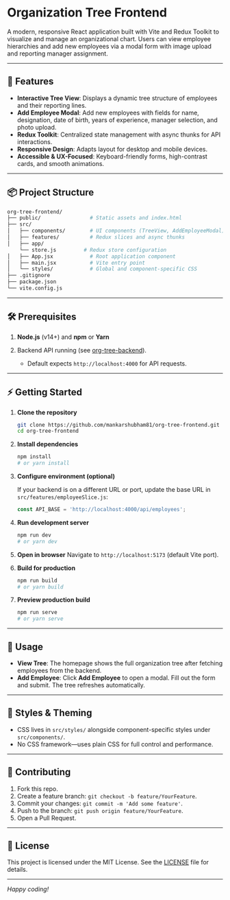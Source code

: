 # Organization Tree Frontend

A modern, responsive React application built with Vite and Redux Toolkit to visualize and manage an organizational chart. Users can view employee hierarchies and add new employees via a modal form with image upload and reporting manager assignment.

---

## 🚀 Features

* **Interactive Tree View**: Displays a dynamic tree structure of employees and their reporting lines.
* **Add Employee Modal**: Add new employees with fields for name, designation, date of birth, years of experience, manager selection, and photo upload.
* **Redux Toolkit**: Centralized state management with async thunks for API interactions.
* **Responsive Design**: Adapts layout for desktop and mobile devices.
* **Accessible & UX-Focused**: Keyboard-friendly forms, high-contrast cards, and smooth animations.

---

## 📦 Project Structure

```bash
org-tree-frontend/
├── public/                # Static assets and index.html
├── src/
│   ├── components/        # UI components (TreeView, AddEmployeeModal)
│   ├── features/          # Redux slices and async thunks
│   ├── app/
    └── store.js         # Redux store configuration         
│   ├── App.jsx            # Root application component
│   ├── main.jsx           # Vite entry point
│   └── styles/            # Global and component-specific CSS
├── .gitignore
├── package.json
└── vite.config.js
```

---

## 🛠️ Prerequisites

1. **Node.js** (v14+) and **npm** or **Yarn**
2. Backend API running (see [org-tree-backend](https://github.com/mankarshubham81/org-tree-backend)).

   * Default expects `http://localhost:4000` for API requests.

---

## ⚡️ Getting Started

1. **Clone the repository**

   ```bash
   git clone https://github.com/mankarshubham81/org-tree-frontend.git
   cd org-tree-frontend
   ```

2. **Install dependencies**

   ```bash
   npm install
   # or yarn install
   ```

3. **Configure environment (optional)**

   If your backend is on a different URL or port, update the base URL in `src/features/employeeSlice.js`:

   ```js
   const API_BASE = 'http://localhost:4000/api/employees';
   ```

4. **Run development server**

   ```bash
   npm run dev
   # or yarn dev
   ```

5. **Open in browser**
   Navigate to `http://localhost:5173` (default Vite port).

6. **Build for production**

   ```bash
   npm run build
   # or yarn build
   ```

7. **Preview production build**

   ```bash
   npm run serve
   # or yarn serve
   ```

---

## 🧩 Usage

* **View Tree**: The homepage shows the full organization tree after fetching employees from the backend.
* **Add Employee**: Click **Add Employee** to open a modal. Fill out the form and submit. The tree refreshes automatically.

---

## 🎨 Styles & Theming

* CSS lives in `src/styles/` alongside component-specific styles under `src/components/`.
* No CSS framework—uses plain CSS for full control and performance.

---

## 🙌 Contributing

1. Fork this repo.
2. Create a feature branch: `git checkout -b feature/YourFeature`.
3. Commit your changes: `git commit -m 'Add some feature'`.
4. Push to the branch: `git push origin feature/YourFeature`.
5. Open a Pull Request.

---

## 📄 License

This project is licensed under the MIT License. See the [LICENSE](LICENSE) file for details.

---

*Happy coding!*
